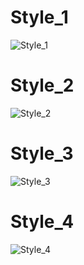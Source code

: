 # Style_1
![Style_1](https://scontent.fdac178-1.fna.fbcdn.net/v/t39.30808-6/473615380_122135894816552158_6628610052030517923_n.jpg?_nc_cat=111&ccb=1-7&_nc_sid=127cfc&_nc_ohc=I7ObGJpZBeIQ7kNvgFnP1_3&_nc_zt=23&_nc_ht=scontent.fdac178-1.fna&_nc_gid=APZSsPVAnCMuXoKGWrm1pDo&oh=00_AYAXr4HEpDZrUwQBEN19XK9fEFcvasJV5gD6xddd9ofmHw&oe=678E0043)


# Style_2
![Style_2](https://scontent.fdac178-1.fna.fbcdn.net/v/t39.30808-6/474065593_122135894852552158_941348570199021641_n.jpg?_nc_cat=109&ccb=1-7&_nc_sid=127cfc&_nc_ohc=XGXPgz9VnHkQ7kNvgHMigaI&_nc_zt=23&_nc_ht=scontent.fdac178-1.fna&_nc_gid=Awg7AaWiJFTncR6JSIKee4s&oh=00_AYBywC_EOuieguMFAlhf_vXDVymbMpLS-pI1ZTcWIiM9cQ&oe=678E248C)

# Style_3
![Style_3](https://scontent.fdac178-1.fna.fbcdn.net/v/t39.30808-6/473792335_122135894924552158_3481961198641634770_n.jpg?_nc_cat=105&ccb=1-7&_nc_sid=127cfc&_nc_ohc=CndZZrD-HiwQ7kNvgGfDbqR&_nc_zt=23&_nc_ht=scontent.fdac178-1.fna&_nc_gid=A98OFmUqj5g3jo4hVeW-Vdf&oh=00_AYBDePRAUFqERdtckkvBqrOOxwuD-4OVnQDV4_esN7DciA&oe=678DFAAA)

# Style_4
![Style_4](https://scontent.fdac178-1.fna.fbcdn.net/v/t39.30808-6/474016191_122135894948552158_3166205832770359893_n.jpg?_nc_cat=104&ccb=1-7&_nc_sid=127cfc&_nc_ohc=KTZjbj-VtIUQ7kNvgHz7YX7&_nc_zt=23&_nc_ht=scontent.fdac178-1.fna&_nc_gid=AwR8tVBNJqHeRICxsTb8CxY&oh=00_AYCRyDtU0xRXcG71XJNvJYwF1SfDnKiXEswHr842y5-9-Q&oe=678DF3B2)
